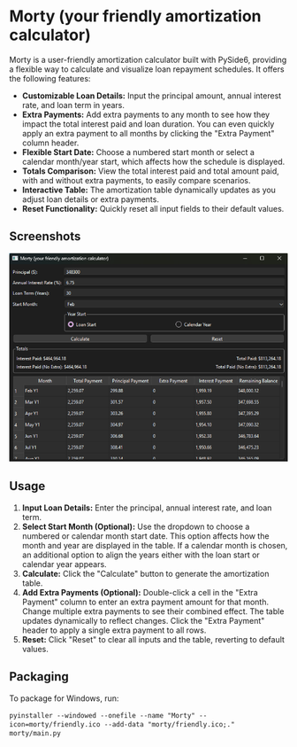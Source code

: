 # Morty (your friendly amortization calculator)

Morty is a user-friendly amortization calculator built with PySide6, providing a flexible way to calculate and visualize loan repayment schedules.  It offers the following features:

* **Customizable Loan Details:** Input the principal amount, annual interest rate, and loan term in years.
* **Extra Payments:**  Add extra payments to any month to see how they impact the total interest paid and loan duration.  You can even quickly apply an extra payment to all months by clicking the "Extra Payment" column header.
* **Flexible Start Date:** Choose a numbered start month or select a calendar month/year start, which affects how the schedule is displayed.
* **Totals Comparison:** View the total interest paid and total amount paid, with and without extra payments, to easily compare scenarios.
* **Interactive Table:** The amortization table dynamically updates as you adjust loan details or extra payments.
* **Reset Functionality:**  Quickly reset all input fields to their default values.

## Screenshots

![full window screenshot](docs/full-window-screenshot.png)

## Usage

1. **Input Loan Details:** Enter the principal, annual interest rate, and loan term.
2. **Select Start Month (Optional):** Use the dropdown to choose a numbered or calendar month start date. This option affects how the month and year are displayed in the table. If a calendar month is chosen, an additional option to align the years either with the loan start or calendar year appears.
3. **Calculate:** Click the "Calculate" button to generate the amortization table.
4. **Add Extra Payments (Optional):** Double-click a cell in the "Extra Payment" column to enter an extra payment amount for that month. Change multiple extra payments to see their combined effect. The table updates dynamically to reflect changes. Click the "Extra Payment" header to apply a single extra payment to all rows.
5. **Reset:** Click "Reset" to clear all inputs and the table, reverting to default values.

## Packaging

To package for Windows, run:

```
pyinstaller --windowed --onefile --name "Morty" --icon=morty/friendly.ico --add-data "morty/friendly.ico;." morty/main.py
```
